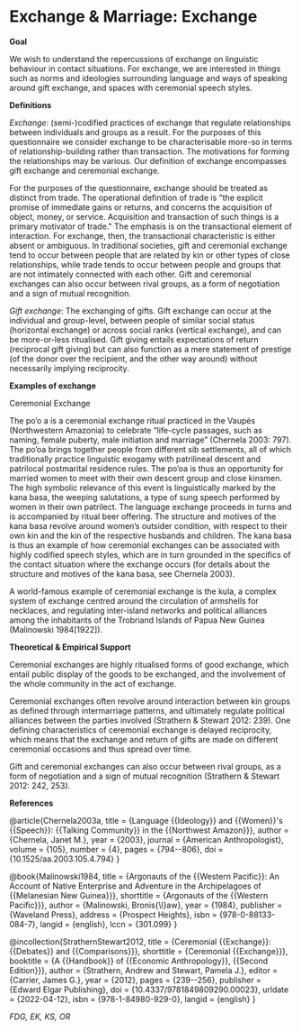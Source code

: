 # Exchange & Marriage: Exchange
	

**Goal** 


We wish to understand the repercussions of exchange on linguistic behaviour in contact situations. For exchange, we are interested in things such as norms and ideologies surrounding language and ways of speaking around gift exchange, and spaces with ceremonial speech styles.


**Definitions**

_Exchange_: (semi-)codified practices of exchange that regulate relationships between individuals and groups as a result. For the purposes of this questionnaire we consider exchange to be characterisable more-so in terms of relationship-building rather than transaction. The motivations for forming the relationships may be various. Our definition of exchange encompasses gift exchange and ceremonial exchange. 

For the purposes of the questionnaire, exchange should be treated as distinct from trade. The operational definition of trade is "the explicit promise of immediate gains or returns, and concerns the acquisition of object, money, or service. Acquisition and transaction of such things is a primary motivator of trade." The emphasis is on the transactional element of interaction. For exchange, then, the transactional characteristic is either absent or ambiguous. In traditional societies, gift and ceremonial exchange tend to occur between people that are related by kin or other types of close relationships, while trade tends to occur between people and groups that are not intimately connected with each other. Gift and ceremonial exchanges can also occur between rival groups, as a form of negotiation and a sign of mutual recognition.

_Gift exchange_: The exchanging of gifts. Gift exchange can occur at the individual and group-level, between people of similar social status (horizontal exchange) or across social ranks (vertical exchange), and can be more-or-less ritualised. Gift giving entails expectations of return (reciprocal gift giving) but can also function as a mere statement of prestige (of the donor over the recipient, and the other way around) without necessarily implying reciprocity. 


**Examples of exchange**

Ceremonial Exchange

The po’o a is a ceremonial exchange ritual practiced in the Vaupés (Northwestern Amazonia) to celebrate “life-cycle passages, such as naming, female puberty, male initiation and marriage” (Chernela 2003: 797). The po’oa brings together people from different sib settlements, all of which traditionally practice linguistic exogamy with patrilineal descent and patrilocal postmarital residence rules. The po’oa is thus an opportunity for married women to meet with their own descent group and close kinsmen. The high symbolic relevance of this event is linguistically marked by the kana basa, the weeping salutations, a type of sung speech performed by women in their own patrilect. The language exchange proceeds in turns and is accompanied by ritual beer offering. The structure and motives of the kana basa revolve around women’s outsider condition, with respect to their own kin and the kin of the respective husbands and children. The kana basa is thus an example of how ceremonial exchanges can be associated with highly codified speech styles, which are in turn grounded in the specifics of the contact situation where the exchange occurs (for details about the structure and motives of the kana basa, see Chernela 2003). 

A world-famous example of ceremonial exchange is the kula, a complex system of exchange centred around the circulation of armshells for necklaces, and regulating inter-island networks and political alliances among the inhabitants of the Trobriand Islands of Papua New Guinea (Malinowski 1984[1922]).


**Theoretical & Empirical Support**

Ceremonial exchanges are highly ritualised forms of good exchange, which entail public display of the goods to be exchanged, and the involvement of the whole community in the act of exchange.

Ceremonial exchanges often revolve around interaction between kin groups as defined through intermarriage patterns, and ultimately regulate political alliances between the parties involved (Strathern & Stewart 2012: 239). One defining characteristics of ceremonial exchange is delayed reciprocity, which means that the exchange and return of gifts are made on different ceremonial occasions and thus spread over time.

Gift and ceremonial exchanges can also occur between rival groups, as a form of negotiation and a sign of mutual recognition (Strathern & Stewart 2012: 242, 253).


**References**

@article{Chernela2003a,
  title = {Language {{Ideology}} and {{Women}}'s {{Speech}}: {{Talking Community}} in the {{Northwest Amazon}}},
  author = {Chernela, Janet M.},
  year = {2003},
  journal = {American Anthropologist},
  volume = {105},
  number = {4},
  pages = {794--806},
  doi = {10.1525/aa.2003.105.4.794}
}

@book{Malinowski1984,
  title = {Argonauts of the {{Western Pacific}}: An Account of Native Enterprise and Adventure in the Archipelagoes of {{Melanesian New Guinea}}},
  shorttitle = {Argonauts of the {{Western Pacific}}},
  author = {Malinowski, Bronis{\l}aw},
  year = {1984},
  publisher = {Waveland Press},
  address = {Prospect Heights},
  isbn = {978-0-88133-084-7},
  langid = {english},
  lccn = {301.099}
}

@incollection{StrathernStewart2012,
  title = {Ceremonial {{Exchange}}: {{Debates}} and {{Comparisons}}},
  shorttitle = {Ceremonial {{Exchange}}},
  booktitle = {A {{Handbook}} of {{Economic Anthropology}}, {{Second Edition}}},
  author = {Strathern, Andrew and Stewart, Pamela J.},
  editor = {Carrier, James G.},
  year = {2012},
  pages = {239--256},
  publisher = {Edward Elgar Publishing},
  doi = {10.4337/9781849809290.00023},
  urldate = {2022-04-12},
  isbn = {978-1-84980-929-0},
  langid = {english}
}


_FDG, EK, KS, OR_
